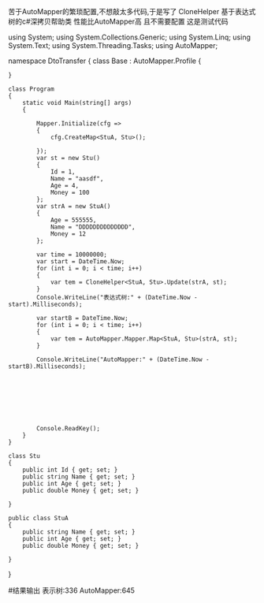  苦于AutoMapper的繁琐配置,不想敲太多代码,于是写了 CloneHelper 基于表达式树的c#深拷贝帮助类 性能比AutoMapper高 且不需要配置
 这是测试代码
 
using System;
using System.Collections.Generic;
using System.Linq;
using System.Text;
using System.Threading.Tasks;
using AutoMapper;

namespace DtoTransfer
{
    class Base : AutoMapper.Profile
    {


    }

    class Program
    {
        static void Main(string[] args)
        {

            Mapper.Initialize(cfg =>
            {
                cfg.CreateMap<StuA, Stu>();

            });
            var st = new Stu()
            {
                Id = 1,
                Name = "aasdf",
                Age = 4,
                Money = 100
            };
            var strA = new StuA()
            {
                Age = 555555,
                Name = "DDDDDDDDDDDDDD",
                Money = 12
            };

            var time = 10000000;
            var start = DateTime.Now;
            for (int i = 0; i < time; i++)
            {
                var tem = CloneHelper<StuA, Stu>.Update(strA, st);
            }
            Console.WriteLine("表达式树:" + (DateTime.Now - start).Milliseconds);

            var startB = DateTime.Now;
            for (int i = 0; i < time; i++)
            {
                var tem = AutoMapper.Mapper.Map<StuA, Stu>(strA, st);
            }

            Console.WriteLine("AutoMapper:" + (DateTime.Now - startB).Milliseconds);


        

    



            Console.ReadKey();
        }
    }

    class Stu
    {
        public int Id { get; set; }
        public string Name { get; set; }
        public int Age { get; set; }
        public double Money { get; set; }

    }

    public class StuA
    {
        public string Name { get; set; }
        public int Age { get; set; }
        public double Money { get; set; }

    }
}
 
#结果输出    表示树:336 AutoMapper:645
